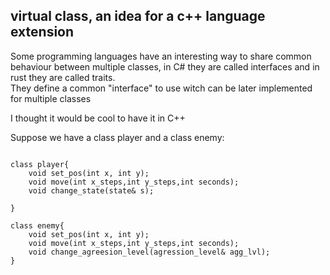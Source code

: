 ## virtual class, an idea for a c++ language extension

Some programming languages have an interesting way to share common behaviour between multiple classes, in C# they are called interfaces and in rust they are called traits.
<br>
They define a common "interface" to use witch can be later implemented for multiple classes

I thought it would be cool to have it in C++

Suppose we have a class player and a class enemy:
```

class player{
    void set_pos(int x, int y);
    void move(int x_steps,int y_steps,int seconds);
    void change_state(state& s);

}

class enemy{
    void set_pos(int x, int y);
    void move(int x_steps,int y_steps,int seconds);
    void change_agreesion_level(agression_level& agg_lvl);
}

```


